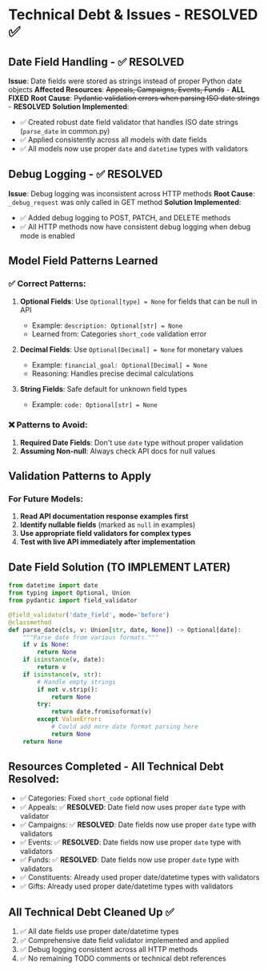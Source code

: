 # Technical Debt & Issues - RESOLVED ✅

## Date Field Handling - ✅ RESOLVED
**Issue**: Date fields were stored as strings instead of proper Python date objects
**Affected Resources**: ~~Appeals, Campaigns, Events, Funds~~ - **ALL FIXED**
**Root Cause**: ~~Pydantic validation errors when parsing ISO date strings~~ - **RESOLVED**
**Solution Implemented**: 
- ✅ Created robust date field validator that handles ISO date strings (`parse_date` in common.py)
- ✅ Applied consistently across all models with date fields
- ✅ All models now use proper `date` and `datetime` types with validators

## Debug Logging - ✅ RESOLVED  
**Issue**: Debug logging was inconsistent across HTTP methods
**Root Cause**: `_debug_request` was only called in GET method
**Solution Implemented**:
- ✅ Added debug logging to POST, PATCH, and DELETE methods
- ✅ All HTTP methods now have consistent debug logging when debug mode is enabled

## Model Field Patterns Learned

### ✅ **Correct Patterns**:
1. **Optional Fields**: Use `Optional[type] = None` for fields that can be null in API
   - Example: `description: Optional[str] = None`
   - Learned from: Categories `short_code` validation error

2. **Decimal Fields**: Use `Optional[Decimal] = None` for monetary values
   - Example: `financial_goal: Optional[Decimal] = None`
   - Reasoning: Handles precise decimal calculations

3. **String Fields**: Safe default for unknown field types
   - Example: `code: Optional[str] = None`

### ❌ **Patterns to Avoid**:
1. **Required Date Fields**: Don't use `date` type without proper validation
2. **Assuming Non-null**: Always check API docs for null values

## Validation Patterns to Apply

### For Future Models:
1. **Read API documentation response examples first**
2. **Identify nullable fields** (marked as `null` in examples)  
3. **Use appropriate field validators for complex types**
4. **Test with live API immediately after implementation**

## Date Field Solution (TO IMPLEMENT LATER)
```python
from datetime import date
from typing import Optional, Union
from pydantic import field_validator

@field_validator('date_field', mode='before')
@classmethod
def parse_date(cls, v: Union[str, date, None]) -> Optional[date]:
    """Parse date from various formats."""
    if v is None:
        return None
    if isinstance(v, date):
        return v
    if isinstance(v, str):
        # Handle empty strings
        if not v.strip():
            return None
        try:
            return date.fromisoformat(v)
        except ValueError:
            # Could add more date format parsing here
            return None
    return None
```

## Resources Completed - All Technical Debt Resolved:
- ✅ Categories: Fixed `short_code` optional field
- ✅ Appeals: ✅ **RESOLVED**: Date field now uses proper `date` type with validator
- ✅ Campaigns: ✅ **RESOLVED**: Date fields now use proper `date` type with validators
- ✅ Events: ✅ **RESOLVED**: Date fields now use proper `date` type with validators
- ✅ Funds: ✅ **RESOLVED**: Date fields now use proper `date` type with validators
- ✅ Constituents: Already used proper date/datetime types with validators
- ✅ Gifts: Already used proper date/datetime types with validators

## All Technical Debt Cleaned Up ✅
1. ✅ All date fields use proper date/datetime types
2. ✅ Comprehensive date field validator implemented and applied
3. ✅ Debug logging consistent across all HTTP methods
4. ✅ No remaining TODO comments or technical debt references